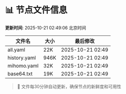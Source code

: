 # 📊 节点文件信息

**更新时间**: 2025-10-21 02:49:06 北京时间

| 文件名 | 大小 | 最后修改 |
|--------|------|----------|
| all.yaml | 22K | 2025-10-21 02:49 |
| history.yaml | 946K | 2025-10-21 02:49 |
| mihomo.yaml | 32K | 2025-10-21 02:49 |
| base64.txt | 19K | 2025-10-21 02:49 |

> 🔄 文件每30分钟自动更新，确保节点的新鲜度和可用性
